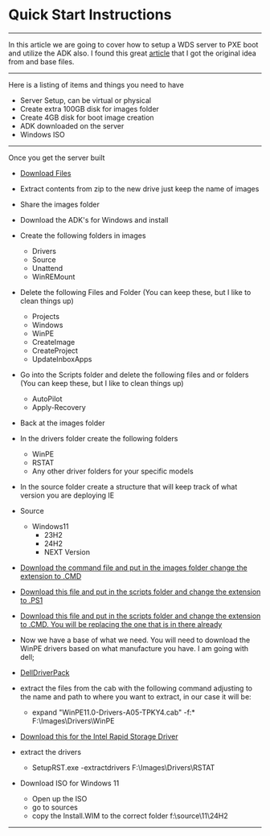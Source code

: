 # Quick Start Instructions
---

In this article we are going to cover how to setup a WDS server to PXE boot and utilize the ADK also. I found this great [article](https://learn.microsoft.com/en-us/windows-hardware/manufacture/desktop/system-builder-deployment?view=windows-11) that I got the original idea from and base files.  

---

Here is a listing of items and things you need to have

 - Server Setup, can be virtual or physical
 - Create extra 100GB disk for images folder
 - Create 4GB disk for boot image creation
 - ADK downloaded on the server
 - Windows ISO

---

Once you get the server built 


- [Download Files](https://learn.microsoft.com/en-us/windows-hardware/manufacture/desktop/system-builder-deployment?view=windows-11#extract-imageszip)

- Extract contents from zip to the new drive just keep the name of images

- Share the images folder 

- Download the ADK's for Windows and install

- Create the following folders in images
    - Drivers
    - Source
    - Unattend
    - WinREMount

- Delete the following Files and Folder (You can keep these, but I like to clean things up)
    - Projects
    - Windows
    - WinPE
    - CreateImage
    - CreateProject
    - UpdateInboxApps

- Go into the Scripts folder and delete the following files and or folders (You can keep these, but I like to clean things up)
    - AutoPilot
    - Apply-Recovery

- Back at the images folder

- In the drivers folder create the following folders
    - WinPE
    - RSTAT
    - Any other driver folders for your specific models

- In the source folder create a structure that will keep track of what version you are deploying IE

- Source
    - Windows11
        - 23H2
        - 24H2
        - NEXT Version

- [Download the command file and put in the images folder change the extension to .CMD](MaintenanceTaskV2.txt)

- [Download this file and put in the scripts folder and change the extension to .PS1](RemoveWindowsPackages.txt)

- [Download this file and put in the scripts folder and change the extension to .CMD. You will be replacing the one that is in there already](CaptureImage.txt)

- Now we have a base of what we need. You will need to download the WinPE drivers based on what manufacture you have. I am going with dell;

- [DellDriverPack](https://www.dell.com/support/kbdoc/en-us/000211541/winpe-11-driver-pack)

- extract the files from the cab with the following command adjusting to the name and path to where you want to extract, in our case it will be:
    - expand "WinPE11.0-Drivers-A05-TPKY4.cab" -f:* F:\Images\Drivers\WinPE

- [Download this for the Intel Rapid Storage Driver](https://www.intel.com/content/www/us/en/download/19512/intel-rapid-storage-technology-driver-installation-software-with-intel-optane-memory-10th-and-11th-gen-platforms.html)

- extract the drivers 
    - SetupRST.exe -extractdrivers F:\Images\Drivers\RSTAT

- Download ISO for Windows 11
    - Open up the ISO
    - go to sources
    - copy the Install.WIM to the correct folder
        f:\source\11\24H2
---









